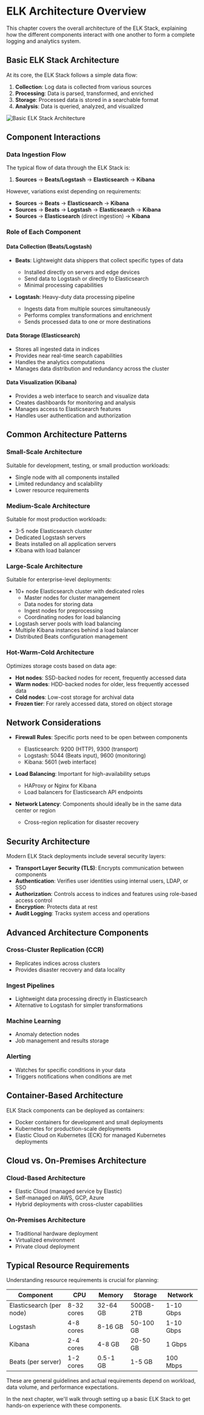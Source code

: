 # ELK Architecture Overview

This chapter covers the overall architecture of the ELK Stack, explaining how the different components interact with one another to form a complete logging and analytics system.

## Basic ELK Stack Architecture

At its core, the ELK Stack follows a simple data flow:

1. **Collection**: Log data is collected from various sources
2. **Processing**: Data is parsed, transformed, and enriched
3. **Storage**: Processed data is stored in a searchable format
4. **Analysis**: Data is queried, analyzed, and visualized

![Basic ELK Stack Architecture](https://i.imgur.com/tONGddE.png)

## Component Interactions

### Data Ingestion Flow

The typical flow of data through the ELK Stack is:

1. **Sources** → **Beats/Logstash** → **Elasticsearch** → **Kibana**

However, variations exist depending on requirements:

- **Sources** → **Beats** → **Elasticsearch** → **Kibana**
- **Sources** → **Beats** → **Logstash** → **Elasticsearch** → **Kibana**
- **Sources** → **Elasticsearch** (direct ingestion) → **Kibana**

### Role of Each Component

#### Data Collection (Beats/Logstash)

- **Beats**: Lightweight data shippers that collect specific types of data
  - Installed directly on servers and edge devices
  - Send data to Logstash or directly to Elasticsearch
  - Minimal processing capabilities

- **Logstash**: Heavy-duty data processing pipeline
  - Ingests data from multiple sources simultaneously
  - Performs complex transformations and enrichment
  - Sends processed data to one or more destinations

#### Data Storage (Elasticsearch)

- Stores all ingested data in indices
- Provides near real-time search capabilities
- Handles the analytics computations
- Manages data distribution and redundancy across the cluster

#### Data Visualization (Kibana)

- Provides a web interface to search and visualize data
- Creates dashboards for monitoring and analysis
- Manages access to Elasticsearch features
- Handles user authentication and authorization

## Common Architecture Patterns

### Small-Scale Architecture

Suitable for development, testing, or small production workloads:

- Single node with all components installed
- Limited redundancy and scalability
- Lower resource requirements

### Medium-Scale Architecture

Suitable for most production workloads:

- 3-5 node Elasticsearch cluster
- Dedicated Logstash servers
- Beats installed on all application servers
- Kibana with load balancer

### Large-Scale Architecture

Suitable for enterprise-level deployments:

- 10+ node Elasticsearch cluster with dedicated roles
  - Master nodes for cluster management
  - Data nodes for storing data
  - Ingest nodes for preprocessing
  - Coordinating nodes for load balancing
- Logstash server pools with load balancing
- Multiple Kibana instances behind a load balancer
- Distributed Beats configuration management

### Hot-Warm-Cold Architecture

Optimizes storage costs based on data age:

- **Hot nodes**: SSD-backed nodes for recent, frequently accessed data
- **Warm nodes**: HDD-backed nodes for older, less frequently accessed data
- **Cold nodes**: Low-cost storage for archival data
- **Frozen tier**: For rarely accessed data, stored on object storage

## Network Considerations

- **Firewall Rules**: Specific ports need to be open between components
  - Elasticsearch: 9200 (HTTP), 9300 (transport)
  - Logstash: 5044 (Beats input), 9600 (monitoring)
  - Kibana: 5601 (web interface)

- **Load Balancing**: Important for high-availability setups
  - HAProxy or Nginx for Kibana
  - Load balancers for Elasticsearch API endpoints

- **Network Latency**: Components should ideally be in the same data center or region
  - Cross-region replication for disaster recovery

## Security Architecture

Modern ELK Stack deployments include several security layers:

- **Transport Layer Security (TLS)**: Encrypts communication between components
- **Authentication**: Verifies user identities using internal users, LDAP, or SSO
- **Authorization**: Controls access to indices and features using role-based access control
- **Encryption**: Protects data at rest
- **Audit Logging**: Tracks system access and operations

## Advanced Architecture Components

### Cross-Cluster Replication (CCR)

- Replicates indices across clusters
- Provides disaster recovery and data locality

### Ingest Pipelines

- Lightweight data processing directly in Elasticsearch
- Alternative to Logstash for simpler transformations

### Machine Learning

- Anomaly detection nodes
- Job management and results storage

### Alerting

- Watches for specific conditions in your data
- Triggers notifications when conditions are met

## Container-Based Architecture

ELK Stack components can be deployed as containers:

- Docker containers for development and small deployments
- Kubernetes for production-scale deployments
- Elastic Cloud on Kubernetes (ECK) for managed Kubernetes deployments

## Cloud vs. On-Premises Architecture

### Cloud-Based Architecture

- Elastic Cloud (managed service by Elastic)
- Self-managed on AWS, GCP, Azure
- Hybrid deployments with cross-cluster capabilities

### On-Premises Architecture

- Traditional hardware deployment
- Virtualized environment
- Private cloud deployment

## Typical Resource Requirements

Understanding resource requirements is crucial for planning:

| Component | CPU | Memory | Storage | Network |
|-----------|-----|--------|---------|---------|
| Elasticsearch (per node) | 8-32 cores | 32-64 GB | 500GB-2TB | 1-10 Gbps |
| Logstash | 4-8 cores | 8-16 GB | 50-100 GB | 1-10 Gbps |
| Kibana | 2-4 cores | 4-8 GB | 20-50 GB | 1 Gbps |
| Beats (per server) | 1-2 cores | 0.5-1 GB | 1-5 GB | 100 Mbps |

These are general guidelines and actual requirements depend on workload, data volume, and performance expectations.

In the next chapter, we'll walk through setting up a basic ELK Stack to get hands-on experience with these components.